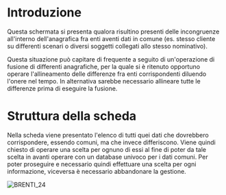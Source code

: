 # Introduzione
Questa schermata si presenta qualora risultino presenti delle incongruenze all'interno dell'anagrafica fra enti aventi dati in comune (es. stesso cliente su differenti scenari o diversi soggetti collegati allo stesso nominativo).

Questa situazione può capitare di frequente a seguito di un'operazione di fusione di differenti anagrafiche, per la quale si è ritenuto opportuno operare l'allineamento delle differenze fra enti corrispondenti diluendo l'onere nel tempo. In alternativa sarebbe necessario allineare tutte le differenze prima di eseguire la fusione.

# Struttura della scheda

Nella scheda viene presentato l'elenco di tutti quei dati che dovrebbero corrispondere, essendo comuni, ma che invece differiscono. Viene quindi chiesto di operare una scelta per ognuno di essi al fine di poter da tale scelta in avanti operare con un database univoco per i dati comuni. Per poter proseguire e necessario quindi effettuare una scelta per ogni informazione, viceversa è necessario abbandonare la gestione.

![BRENTI_24](http://localhost:3000/immagini/MBDOC_SCH-CN_DDIF/BRENTI_24.png)

